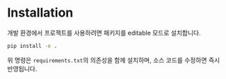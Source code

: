 # Installation

개발 환경에서 프로젝트를 사용하려면 패키지를 editable 모드로 설치합니다.

```bash
pip install -e .
```

위 명령은 `requirements.txt`의 의존성을 함께 설치하며, 소스 코드를 수정하면 즉시 반영됩니다.
